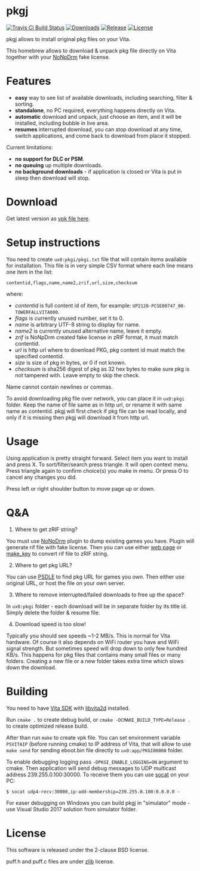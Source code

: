 # pkgj

[![Travis CI Build Status][img_travis]][pkgj_travis] [![Downloads][img_downloads]][pkgj_downloads] [![Release][img_latest]][pkgj_latest] [![License][img_license]][pkgj_license]

pkgj allows to install original pkg files on your Vita.

This homebrew allows to download & unpack pkg file directly on Vita together with your [NoNpDrm][] fake license.

# Features

* **easy** way to see list of available downloads, including searching, filter & sorting.
* **standalone**, no PC required, everything happens directly on Vita.
* **automatic** download and unpack, just choose an item, and it will be installed, including bubble in live area.
* **resumes** interrupted download, you can stop download at any time, switch applications, and come back to download
  from place it stopped.

Current limitations:
* **no support for DLC or PSM**.
* **no queuing** up multiple downloads.
* **no background downloads** - if application is closed or Vita is put in sleep then download will stop.

# Download

Get latest version as [vpk file here][pkgj_latest].

# Setup instructions

You need to create `ux0:pkgi/pkgi.txt` file that will contain items available for installation. This file is in very
simple CSV format where each line means one item in the list:

    contentid,flags,name,name2,zrif,url,size,checksum

where:

* *contentid* is full content id of item, for example: `UP2120-PCSE00747_00-TOWERFALLVITA000`.
* *flags* is currently unused number, set it to 0.
* *name* is arbitrary UTF-8 string to display for name.
* *name2* is currently unused alternative name, leave it empty.
* *zrif* is NoNpDrm created fake license in zRIF format, it must match contentid.
* *url* is http url where to download PKG, pkg content id must match the specified contentid.
* *size* is size of pkg in bytes, or 0 if not known.
* *checksum* is sha256 digest of pkg as 32 hex bytes to make sure pkg is not tampered with. Leave empty to skip the check.

Name cannot contain newlines or commas.

To avoid downloading pkg file over network, you can place it in `ux0:pkgi` folder. Keep the name of file same as in http url,
or rename it with same name as contentid. pkgj will first check if pkg file can be read locally, and only if it is missing
then pkgj will download it from http url.

# Usage

Using application is pretty straight forward. Select item you want to install and press X. To sort/filter/search press triangle.
It will open context menu. Press triangle again to confirm choice(s) you make in menu. Or press O to cancel any changes you did.

Press left or right shoulder button to move page up or down.

# Q&A

1. Where to get zRIF string? 

  You must use [NoNpDrm][] plugin to dump existing games you have. Plugin will generate rif file with fake license.
  Then you can use either [web page][zrif_online_converter] or [make_key][pkg_dec] to convert rif file to zRIF string.

2. Where to get pkg URL?

  You can use [PSDLE][] to find pkg URL for games you own. Then either use original URL, or host the file on your own server.

3. Where to remove interrupted/failed downloads to free up the space?

  In `ux0:pkgi` folder - each download will be in separate folder by its title id. Simply delete the folder & resume file.

4. Download speed is too slow!

  Typically you should see speeds ~1-2 MB/s. This is normal for Vita hardware. Of course it also depends on WiFi router you
  have and WiFi signal strength. But sometimes speed will drop down to only few hundred KB/s. This happens for pkg files that
  contains many small files or many folders. Creating a new file or a new folder takes extra time which slows down the download.

# Building

You need to have [Vita SDK][vitasdk] with [libvita2d][] installed.

Run `cmake .` to create debug build, or `cmake -DCMAKE_BUILD_TYPE=Release .` to create optimized release build.

After than run `make` to create vpk file. You can set environment variable `PSVITAIP` (before running cmake) to IP address of
Vita, that will allow to use `make send` for sending eboot.bin file directly to `ux0:app/PKGI00000` folder.

To enable debugging logging pass `-DPKGI_ENABLE_LOGGING=ON` argument to cmake. Then application will send debug messages to
UDP multicast address 239.255.0.100:30000. To receive them you can use [socat][] on your PC:

    $ socat udp4-recv:30000,ip-add-membership=239.255.0.100:0.0.0.0 -

For easer debugging on Windows you can build pkgj in "simulator" mode - use Visual Studio 2017 solution from simulator folder.

# License

This software is released under the 2-clause BSD license.

puff.h and puff.c files are under [zlib][] license.

[NoNpDrm]: https://github.com/TheOfficialFloW/NoNpDrm
[zrif_online_converter]: https://rawgit.com/mmozeiko/pkg2zip/online/zrif.html
[pkg_dec]: https://github.com/weaknespase/PkgDecrypt
[pkg_releases]: https://github.com/blastrock/pkgj/releases
[vitasdk]: https://vitasdk.org/
[libvita2d]: https://github.com/xerpi/libvita2d
[PSDLE]: https://repod.github.io/psdle/
[socat]: http://www.dest-unreach.org/socat/
[zlib]: https://www.zlib.net/zlib_license.html
[pkgj_travis]: https://travis-ci.org/blastrock/pkgj/
[pkgj_downloads]: https://github.com/blastrock/pkgj/releases
[pkgj_latest]: https://github.com/blastrock/pkgj/releases/latest
[pkgj_license]: https://github.com/blastrock/pkgj/blob/master/LICENSE
[img_travis]: https://api.travis-ci.org/blastrock/pkgj.svg?branch=master
[img_downloads]: https://img.shields.io/github/downloads/blastrock/pkgj/total.svg?maxAge=3600
[img_latest]: https://img.shields.io/github/release/blastrock/pkgj.svg?maxAge=3600
[img_license]: https://img.shields.io/github/license/blastrock/pkgj.svg?maxAge=2592000
